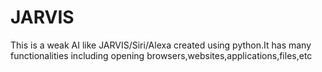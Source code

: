 # JARVIS
This is a weak AI like JARVIS/Siri/Alexa created using python.It has many functionalities including opening browsers,websites,applications,files,etc
